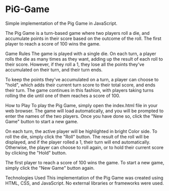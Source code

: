 # PiG-Game
Simple implementation of the Pig Game in JavaScript.

The Pig Game is a turn-based game where two players roll a die, and accumulate points in their score based on the outcome of the roll. The first player to reach a score of 100 wins the game.

Game Rules
The game is played with a single die. On each turn, a player rolls the die as many times as they want, adding up the result of each roll to their score. However, if they roll a 1, they lose all the points they've accumulated on their turn, and their turn ends.

To keep the points they've accumulated on a turn, a player can choose to "hold", which adds their current turn score to their total score, and ends their turn. The game continues in this fashion, with players taking turns rolling the die until one of them reaches a score of 100.

How to Play
To play the Pig Game, simply open the index.html file in your web browser. The game will load automatically, and you will be prompted to enter the names of the two players. Once you have done so, click the "New Game" button to start a new game.

On each turn, the active player will be highlighted in bright Color side. To roll the die, simply click the "Roll" button. The result of the roll will be displayed, and if the player rolled a 1, their turn will end automatically. Otherwise, the player can choose to roll again, or to hold their current score by clicking the "Hold" button.

The first player to reach a score of 100 wins the game. To start a new game, simply click the "New Game" button again.

Technologies Used
This implementation of the Pig Game was created using HTML, CSS, and JavaScript. No external libraries or frameworks were used.

